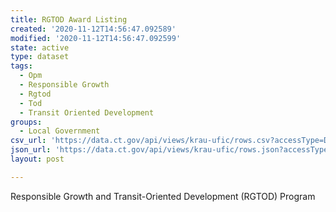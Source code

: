 ```yaml
---
title: RGTOD Award Listing
created: '2020-11-12T14:56:47.092589'
modified: '2020-11-12T14:56:47.092599'
state: active
type: dataset
tags:
  - Opm
  - Responsible Growth
  - Rgtod
  - Tod
  - Transit Oriented Development
groups:
  - Local Government
csv_url: 'https://data.ct.gov/api/views/krau-ufic/rows.csv?accessType=DOWNLOAD'
json_url: 'https://data.ct.gov/api/views/krau-ufic/rows.json?accessType=DOWNLOAD'
layout: post

---
```

Responsible Growth and Transit-Oriented Development (RGTOD) Program
